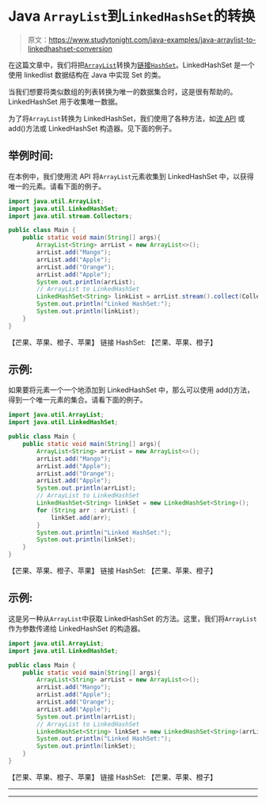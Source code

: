 # Java `ArrayList`到`LinkedHashSet`的转换

> 原文：<https://www.studytonight.com/java-examples/java-arraylist-to-linkedhashset-conversion>

在这篇文章中，我们将把[`ArrayList`](https://www.studytonight.com/java/arraylist-in-collection-framework.php)转换为[链接`HashSet`](https://www.studytonight.com/java/linkedhashset-in-collection-framework.php)。LinkedHashSet 是一个使用 linkedlist 数据结构在 Java 中实现 Set 的类。

当我们想要将类似数组的列表转换为唯一的数据集合时，这是很有帮助的。LinkedHashSet 用于收集唯一数据。

为了将`ArrayList`转换为 LinkedHashSet，我们使用了各种方法，如[流 API](https://www.studytonight.com/java-8/java-8-stream-api) 或 add()方法或 LinkedHashSet 构造器。见下面的例子。

## 举例时间:

在本例中，我们使用流 API 将`ArrayList`元素收集到 LinkedHashSet 中，以获得唯一的元素。请看下面的例子。

```java
import java.util.ArrayList;
import java.util.LinkedHashSet;
import java.util.stream.Collectors;

public class Main {
	public static void main(String[] args){
		ArrayList<String> arrList = new ArrayList<>();
		arrList.add("Mango");
		arrList.add("Apple");
		arrList.add("Orange");
		arrList.add("Apple");
		System.out.println(arrList);
		// ArrayList to LinkedHashSet
		LinkedHashSet<String> linkList = arrList.stream().collect(Collectors.toCollection(LinkedHashSet::new));
		System.out.println("Linked HashSet:");
		System.out.println(linkList);
	}
}
```

【芒果、苹果、橙子、苹果】
链接 HashSet:
【芒果、苹果、橙子】

## 示例:

如果要将元素一个一个地添加到 LinkedHashSet 中，那么可以使用 add()方法，得到一个唯一元素的集合。请看下面的例子。

```java
import java.util.ArrayList;
import java.util.LinkedHashSet;

public class Main {
	public static void main(String[] args){
		ArrayList<String> arrList = new ArrayList<>();
		arrList.add("Mango");
		arrList.add("Apple");
		arrList.add("Orange");
		arrList.add("Apple");
		System.out.println(arrList);
		// ArrayList to LinkedHashSet
		LinkedHashSet<String> linkSet = new LinkedHashSet<String>();
		for (String arr : arrList) {
			linkSet.add(arr);
		}
		System.out.println("Linked HashSet:");
		System.out.println(linkSet);
	}
}
```

【芒果、苹果、橙子、苹果】
链接 HashSet:
【芒果、苹果、橙子】

## 示例:

这是另一种从`ArrayList`中获取 LinkedHashSet 的方法。这里，我们将`ArrayList`作为参数传递给 LinkedHashSet 的构造器。

```java
import java.util.ArrayList;
import java.util.LinkedHashSet;

public class Main {
	public static void main(String[] args){
		ArrayList<String> arrList = new ArrayList<>();
		arrList.add("Mango");
		arrList.add("Apple");
		arrList.add("Orange");
		arrList.add("Apple");
		System.out.println(arrList);
		// ArrayList to LinkedHashSet
		LinkedHashSet<String> linkSet = new LinkedHashSet<String>(arrList);
		System.out.println("Linked HashSet:");
		System.out.println(linkSet);
	}
}
```

【芒果、苹果、橙子、苹果】
链接 HashSet:
【芒果、苹果、橙子】

* * *

* * *